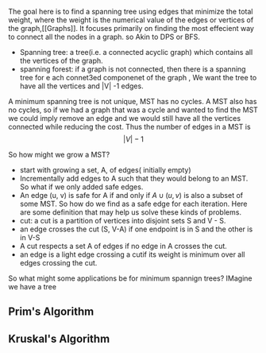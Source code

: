 The goal here is to find a spanning tree using edges that minimize the total weight, where the weight is the numerical value of the edges or vertices of the graph,[[Graphs]]. It focuses primarily on finding the most effecient way to connect all the nodes in a graph. so Akin to DPS or BFS. 
- Spanning tree: a tree(i.e. a connected acyclic graph) which contains all the vertices of the graph.
- spanning forest: if a graph is not connected, then there is a spanning tree for e ach connet3ed componenet of the graph , 
We want the tree to have all the vertices and |V| -1 edges.

A minimum spanning tree is not unique, MST has no cycles. A MST also has no cycles, so if we had a graph that was a cycle and wanted to find the MST we could imply remove an edge and we would still have all the vertices connected while reducing the cost. Thus the number of edges in a MST is $$|V|-1$$

So how might we grow a MST? 
-  start with growing a set, A,  of edges( initially empty)
- Incrementally add edges to A such that they would belong to an MST. So what if we only added safe edges.
- An edge (u, v) is safe for A if and only if $A \cup (u, v)$ is also a subset of some MST. 
So how do we find as a safe edge for each iteration. 
Here are some definition that may help us solve these kinds of problems.
- cut: a cut is a partition of vertices into disjoint sets S and V - S.
- an edge crosses the cut (S, V-A) if one endpoint is in S and the other is in V-S
- A cut respects a set A of edges if no edge in A crosses the cut.
- an edge is a light edge crossing a cutif its weight is minimum over all edges crossing the cut.


So what might some applications be for minimum spannign trees?
IMagine we have a tree

## Prim's Algorithm

## Kruskal's Algorithm
